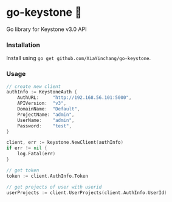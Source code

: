 # go-keystone :key:

Go library for Keystone v3.0 API

### Installation

Install using `go get github.com/XiaYinchang/go-keystone`.


### Usage

```go
// create new client
authInfo := KeystoneAuth {
    AuthURL:     "http://192.168.56.101:5000",
	APIVersion:  "v3",
	DomainName:  "Default",
	ProjectName: "admin",
	UserName:    "admin",
	Password:    "test",
}

client, err := keystone.NewClient(authInfo)
if err != nil {
    log.Fatal(err)
}

// get token
token := client.AuthInfo.Token

// get projects of user with userid
userProjects := client.UserProjects(client.AuthInfo.UserId)
```
